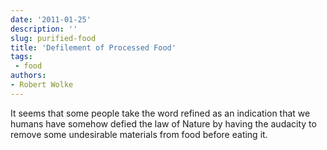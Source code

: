 ```yaml
---
date: '2011-01-25'
description: ''
slug: purified-food
title: 'Defilement of Processed Food'
tags:
 - food
authors:
- Robert Wolke
---
```

It seems that some people take the word refined as an indication that we humans have somehow defied the law of Nature by having the audacity to remove some undesirable materials from food before eating it.



